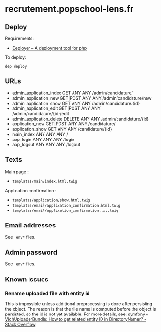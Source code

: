 # recrutement.popschool-lens.fr

## Deploy

Requirements:

- [Deployer – A deployment tool for php](https://deployer.org/)

To deploy:

    dep deploy

## URLs

- admin_application_index    GET        ANY      ANY    /admin/candidature/
- admin_application_new      GET|POST   ANY      ANY    /admin/candidature/new
- admin_application_show     GET        ANY      ANY    /admin/candidature/{id}
- admin_application_edit     GET|POST   ANY      ANY    /admin/candidature/{id}/edit
- admin_application_delete   DELETE     ANY      ANY    /admin/candidature/{id}
- application_new            GET|POST   ANY      ANY    /candidature/
- application_show           GET        ANY      ANY    /candidature/{id}
- main_index                 ANY        ANY      ANY    /
- app_login                  ANY        ANY      ANY    /login
- app_logout                 ANY        ANY      ANY    /logout

## Texts

Main page :

- `templates/main/index.html.twig`

Application confirmation :

- `templates/application/show.html.twig`
- `templates/email/application_confirmation.html.twig`
- `templates/email/application_confirmation.txt.twig`

## Email addresses

See `.env*` files.

## Admin password

See `.env*` files.

## Known issues

### Rename uploaded file with entity id

This is impossible unless additional preprocessing is done after persisting the object.
The reason is that the file name is computed before the object is persisted, so the id is not yet available.
For more details, see: [symfony - VichUploaderBundle: How to get related entity ID in DirectoryNamer? - Stack Overflow](https://stackoverflow.com/questions/34002643/vichuploaderbundle-how-to-get-related-entity-id-in-directorynamer).

